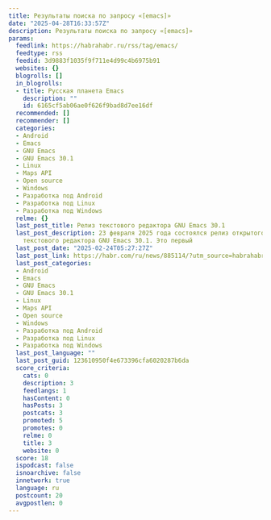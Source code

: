 ```yaml
---
title: Результаты поиска по запросу «[emacs]»
date: "2025-04-28T16:33:57Z"
description: Результаты поиска по запросу «[emacs]»
params:
  feedlink: https://habrahabr.ru/rss/tag/emacs/
  feedtype: rss
  feedid: 3d9883f1035f9f711e4d99c4b6975b91
  websites: {}
  blogrolls: []
  in_blogrolls:
  - title: Русская планета Emacs
    description: ""
    id: 6165cf5ab06ae0f626f9bad8d7ee16df
  recommended: []
  recommender: []
  categories:
  - Android
  - Emacs
  - GNU Emacs
  - GNU Emacs 30.1
  - Linux
  - Maps API
  - Open source
  - Windows
  - Разработка под Android
  - Разработка под Linux
  - Разработка под Windows
  relme: {}
  last_post_title: Релиз текстового редактора GNU Emacs 30.1
  last_post_description: 23 февраля 2025 года состоялся релиз открытого мультиплатформенного
    текстового редактора GNU Emacs 30.1. Это первый
  last_post_date: "2025-02-24T05:27:27Z"
  last_post_link: https://habr.com/ru/news/885114/?utm_source=habrahabr&utm_medium=rss&utm_campaign=885114
  last_post_categories:
  - Android
  - Emacs
  - GNU Emacs
  - GNU Emacs 30.1
  - Linux
  - Maps API
  - Open source
  - Windows
  - Разработка под Android
  - Разработка под Linux
  - Разработка под Windows
  last_post_language: ""
  last_post_guid: 123610950f4e673396cfa6020287b6da
  score_criteria:
    cats: 0
    description: 3
    feedlangs: 1
    hasContent: 0
    hasPosts: 3
    postcats: 3
    promoted: 5
    promotes: 0
    relme: 0
    title: 3
    website: 0
  score: 18
  ispodcast: false
  isnoarchive: false
  innetwork: true
  language: ru
  postcount: 20
  avgpostlen: 0
---
```

